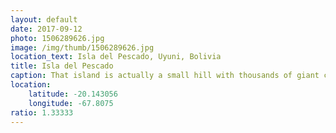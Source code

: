 ```yaml
---
layout: default
date: 2017-09-12
photo: 1506289626.jpg
image: /img/thumb/1506289626.jpg
location_text: Isla del Pescado, Uyuni, Bolivia
title: Isla del Pescado
caption: That island is actually a small hill with thousands of giant cactus. The rocks are actually dead corals and each cactus is at least  2 meters high!
location:
    latitude: -20.143056
    longitude: -67.8075
ratio: 1.33333
---
```

